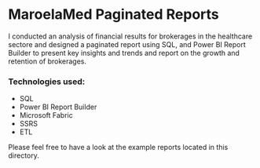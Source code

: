 # MaroelaMed Paginated Reports

I conducted an analysis of financial results for brokerages in the healthcare sectore and designed a paginated report using SQL, and Power BI Report Builder to present key insights and trends and report on the growth and retention of brokerages.

### Technologies used:
- SQL
- Power BI Report Builder
- Microsoft Fabric
- SSRS
- ETL

Please feel free to have a look at the example reports located in this directory.
